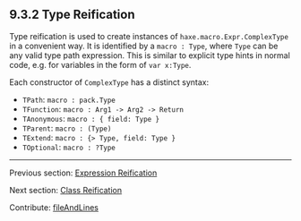 ## 9.3.2 Type Reification

Type reification is used to create instances of `haxe.macro.Expr.ComplexType` in a convenient way. It is identified by a `macro : Type`, where `Type` can be any valid type path expression. This is similar to explicit type hints in normal code, e.g. for variables in the form of `var x:Type`.

Each constructor of `ComplexType` has a distinct syntax:



* `TPath`: `macro : pack.Type`
* `TFunction`: `macro : Arg1 -> Arg2 -> Return`
* `TAnonymous`: `macro : { field: Type }`
* `TParent`: `macro : (Type)`
* `TExtend`: `macro : {> Type, field: Type }`
* `TOptional`: `macro : ?Type`

---

Previous section: [Expression Reification](macro-reification-expression.md)

Next section: [Class Reification](macro-reification-class.md)

Contribute: [fileAndLines](https://github.com/HaxeFoundation/HaxeManual/blob/master/09-macros.tex#L109-109)